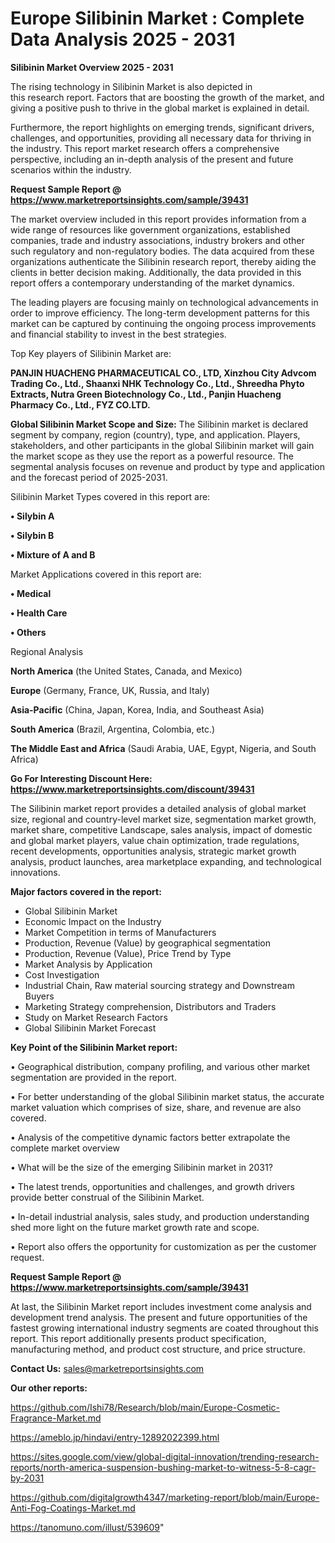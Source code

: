 # Europe Silibinin Market : Complete Data Analysis 2025 - 2031

<Strong> Silibinin Market Overview 2025 - 2031</strong>

The rising technology in Silibinin Market is also depicted in this research report. Factors that are boosting the growth of the market, and giving a positive push to thrive in the global market is explained in detail.

Furthermore, the report highlights on emerging trends, significant drivers, challenges, and opportunities, providing all necessary data for thriving in the industry. This report market research offers a comprehensive perspective, including an in-depth analysis of the present and future scenarios within the industry.

<strong>Request Sample Report @ <a href=https://www.marketreportsinsights.com/sample/39431>https://www.marketreportsinsights.com/sample/39431</a></strong>

The market overview included in this report provides information from a wide range of resources like government organizations, established companies, trade and industry associations, industry brokers and other such regulatory and non-regulatory bodies. The data acquired from these organizations authenticate the Silibinin research report, thereby aiding the clients in better decision making. Additionally, the data provided in this report offers a contemporary understanding of the market dynamics.

The leading players are focusing mainly on technological advancements in order to improve efficiency. The long-term development patterns for this market can be captured by continuing the ongoing process improvements and financial stability to invest in the best strategies.

Top Key players of Silibinin Market are:

<strong>PANJIN HUACHENG PHARMACEUTICAL CO., LTD, Xinzhou City Advcom Trading Co., Ltd., Shaanxi NHK Technology Co., Ltd., Shreedha Phyto Extracts, Nutra Green Biotechnology Co., Ltd., Panjin Huacheng Pharmacy Co., Ltd., FYZ CO.LTD.</strong>

<strong><b>Global Silibinin Market Scope and Size:</b></strong>
The Silibinin market is declared segment by company, region (country), type, and application. Players, stakeholders, and other participants in the global Silibinin market will gain the market scope as they use the report as a powerful resource. The segmental analysis focuses on revenue and product by type and application and the forecast period of 2025-2031.

Silibinin Market Types covered in this report are:

<strong>•  Silybin A

•  Silybin B

•  Mixture of A and B</strong>

Market Applications covered in this report are:

<strong>•  Medical

•  Health Care

•  Others</strong> 

Regional Analysis

<strong>North America</strong> (the United States, Canada, and Mexico)

<strong>Europe</strong> (Germany, France, UK, Russia, and Italy)

<strong>Asia-Pacific</strong> (China, Japan, Korea, India, and Southeast Asia)

<strong>South America</strong> (Brazil, Argentina, Colombia, etc.)

<strong>The Middle East and Africa</strong> (Saudi Arabia, UAE, Egypt, Nigeria, and South Africa)

<strong>Go For Interesting Discount Here: <a href=https://www.marketreportsinsights.com/discount/39431>https://www.marketreportsinsights.com/discount/39431</a></strong>

The Silibinin market report provides a detailed analysis of global market size, regional and country-level market size, segmentation market growth, market share, competitive Landscape, sales analysis, impact of domestic and global market players, value chain optimization, trade regulations, recent developments, opportunities analysis, strategic market growth analysis, product launches, area marketplace expanding, and technological innovations.

<strong><b>Major factors covered in the report:</b></strong>
<ul>
  <li>Global Silibinin Market </li>
  <li>Economic Impact on the Industry</li>
  <li>Market Competition in terms of Manufacturers</li>
  <li>Production, Revenue (Value) by geographical segmentation</li>
  <li>Production, Revenue (Value), Price Trend by Type</li>
  <li>Market Analysis by Application</li>
  <li>Cost Investigation</li>
  <li>Industrial Chain, Raw material sourcing strategy and Downstream Buyers</li>
  <li>Marketing Strategy comprehension, Distributors and Traders</li>
  <li>Study on Market Research Factors</li>
  <li>Global Silibinin Market Forecast</li>
</ul>

<strong><b>Key Point of the Silibinin Market report:</b></strong>

• Geographical distribution, company profiling, and various other market segmentation are provided in the report.

• For better understanding of the global Silibinin market status, the accurate market valuation which comprises of size, share, and revenue are also covered.

• Analysis of the competitive dynamic factors better extrapolate the complete market overview

• What will be the size of the emerging Silibinin market in 2031?

• The latest trends, opportunities and challenges, and growth drivers provide better construal of the Silibinin Market.

• In-detail industrial analysis, sales study, and production understanding shed more light on the future market growth rate and scope.

• Report also offers the opportunity for customization as per the customer request.

<strong>Request Sample Report @ <a href=https://www.marketreportsinsights.com/sample/39431>https://www.marketreportsinsights.com/sample/39431</a></strong>

At last, the Silibinin Market report includes investment come analysis and development trend analysis. The present and future opportunities of the fastest growing international industry segments are coated throughout this report. This report additionally presents product specification, manufacturing method, and product cost structure, and price structure.

<strong>Contact Us:</strong>
sales@marketreportsinsights.com

<strong>Our other reports:</strong>

<a href=https://github.com/Ishi78/Research/blob/main/Europe-Cosmetic-Fragrance-Market.md>https://github.com/Ishi78/Research/blob/main/Europe-Cosmetic-Fragrance-Market.md</a>

<a href=https://ameblo.jp/hindavi/entry-12892022399.html>https://ameblo.jp/hindavi/entry-12892022399.html</a>

<a href=https://sites.google.com/view/global-digital-innovation/trending-research-reports/north-america-suspension-bushing-market-to-witness-5-8-cagr-by-2031>https://sites.google.com/view/global-digital-innovation/trending-research-reports/north-america-suspension-bushing-market-to-witness-5-8-cagr-by-2031</a>

<a href=https://github.com/digitalgrowth4347/marketing-report/blob/main/Europe-Anti-Fog-Coatings-Market.md>https://github.com/digitalgrowth4347/marketing-report/blob/main/Europe-Anti-Fog-Coatings-Market.md</a>

<a href=https://tanomuno.com/illust/539609>https://tanomuno.com/illust/539609</a>"
